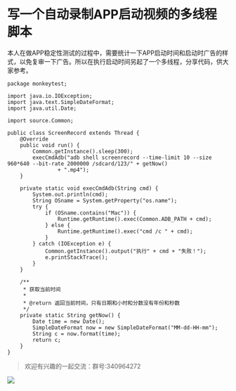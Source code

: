 # 写一个自动录制APP启动视频的多线程脚本
本人在做APP稳定性测试的过程中，需要统计一下APP启动时间和启动时广告的样式，以免复审一下广告。所以在执行启动时间另起了一个多线程，分享代码，供大家参考。


```
package monkeytest;
 
import java.io.IOException;
import java.text.SimpleDateFormat;
import java.util.Date;
 
import source.Common;
 
public class ScreenRecord extends Thread {
	@Override
	public void run() {
		Common.getInstance().sleep(300);
		execCmdAdb("adb shell screenrecord --time-limit 10 --size 960*640 --bit-rate 2000000 /sdcard/123/" + getNow()
				+ ".mp4");
	}
 
	private static void execCmdAdb(String cmd) {
		System.out.println(cmd);
		String OSname = System.getProperty("os.name");
		try {
			if (OSname.contains("Mac")) {
				Runtime.getRuntime().exec(Common.ADB_PATH + cmd);
			} else {
				Runtime.getRuntime().exec("cmd /c " + cmd);
			}
		} catch (IOException e) {
			Common.getInstance().output("执行" + cmd + "失败！");
			e.printStackTrace();
		}
	}
 
	/**
	 * 获取当前时间
	 * 
	 * @return 返回当前时间，只有日期和小时和分数没有年份和秒数
	 */
	private static String getNow() {
		Date time = new Date();
		SimpleDateFormat now = new SimpleDateFormat("MM-dd-HH-mm");
		String c = now.format(time);
		return c;
	}
}
```
> 欢迎有兴趣的一起交流：群号:340964272

![](/blog/pic/201712120951590031.png)

<script src="/blog/js/bubbly.js"></script>
<script src="/blog/js/article.js"></script>